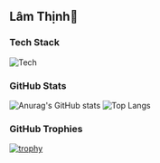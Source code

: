 ## Lâm Thịnh👋

### Tech Stack
![Tech](https://img.shields.io/badge/-TechStack-000000?style=flat&logo=Tech)

### GitHub Stats
![Anurag's GitHub stats](https://github-readme-stats.vercel.app/api?username=LAM-GIA-THINH)
![Top Langs](https://github-readme-stats.vercel.app/api/top-langs/?username=LAM-GIA-THINH)

### GitHub Trophies
[![trophy](https://github-profile-trophy.vercel.app/?username=LAM-GIA-THINH)](https://github.com/ryo-ma/github-profile-trophy)

